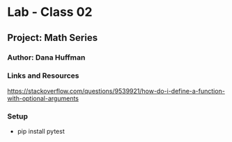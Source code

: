 # Lab - Class 02

## Project: Math Series

### Author: Dana Huffman

### Links and Resources

https://stackoverflow.com/questions/9539921/how-do-i-define-a-function-with-optional-arguments

### Setup

- pip install pytest
